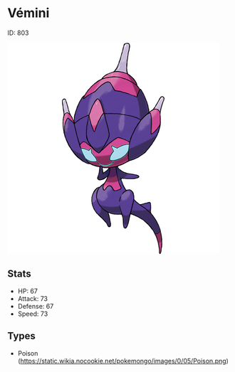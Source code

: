 # Vémini


ID: 803

![](https://raw.githubusercontent.com/PokeAPI/sprites/master/sprites/pokemon/other/official-artwork/803.png "Vémini")

## Stats


 - HP: 67
 - Attack: 73
 - Defense: 67
 - Speed: 73

## Types


 - Poison (https://static.wikia.nocookie.net/pokemongo/images/0/05/Poison.png)
